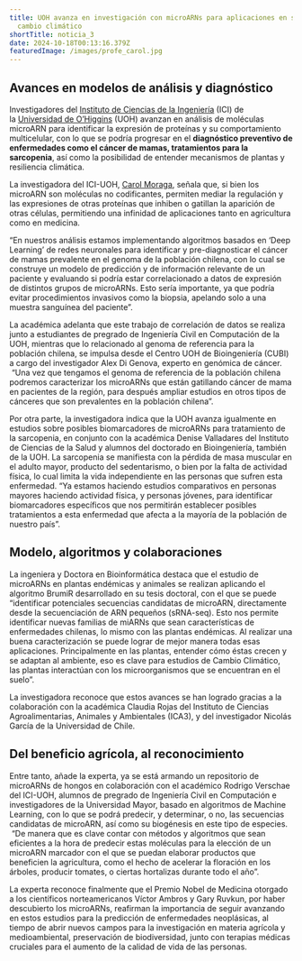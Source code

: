 ```yaml
---
title: UOH avanza en investigación con microARNs para aplicaciones en salud y
  cambio climático
shortTitle: noticia_3
date: 2024-10-18T00:13:16.379Z
featuredImage: /images/profe_carol.jpg
---
```

## **Avances en modelos de análisis y diagnóstico**

Investigadores del [Instituto de Ciencias de la Ingeniería](https://www.uoh.cl/instituto-de-ciencias-de-la-ingenieria/) (ICI) de la [Universidad de O’Higgins](http://www.uoh.cl/) (UOH) avanzan en análisis de moléculas microARN para identificar la expresión de proteínas y su comportamiento multicelular, con lo que se podría progresar en el **diagnóstico preventivo de enfermedades como el cáncer de mamas, tratamientos para la sarcopenia**, así como la posibilidad de entender mecanismos de plantas y resiliencia climática.

La investigadora del ICI-UOH, [Carol Moraga](https://www.uoh.cl/investigacion/academico/carol-moraga/), señala que, si bien los microARN son moléculas no codificantes, permiten mediar la regulación y las expresiones de otras proteínas que inhiben o gatillan la aparición de otras células, permitiendo una infinidad de aplicaciones tanto en agricultura como en medicina.

“En nuestros análisis estamos implementando algoritmos basados en ‘Deep Learning’ de redes neuronales para identificar y pre-diagnosticar el cáncer de mamas prevalente en el genoma de la población chilena, con lo cual se construye un modelo de predicción y de información relevante de un paciente y evaluando si podría estar correlacionado a datos de expresión de distintos grupos de microARNs. Esto sería importante, ya que podría evitar procedimientos invasivos como la biopsia, apelando solo a una muestra sanguínea del paciente”.

La académica adelanta que este trabajo de correlación de datos se realiza junto a estudiantes de pregrado de Ingeniería Civil en Computación de la UOH, mientras que lo relacionado al genoma de referencia para la población chilena, se impulsa desde el Centro UOH de Bioingeniería (CUBI) a cargo del investigador Alex Di Genova, experto en genómica de cáncer.  “Una vez que tengamos el genoma de referencia de la población chilena podremos caracterizar los microARNs que están gatillando cáncer de mama en pacientes de la región, para después ampliar estudios en otros tipos de cánceres que son prevalentes en la población chilena”.

Por otra parte, la investigadora indica que la UOH avanza igualmente en estudios sobre posibles biomarcadores de microARNs para tratamiento de la sarcopenia, en conjunto con la académica Denise Valladares del Instituto de Ciencias de la Salud y alumnos del doctorado en Bioingeniería, también de la UOH. La sarcopenia se manifiesta con la pérdida de masa muscular en el adulto mayor, producto del sedentarismo, o bien por la falta de actividad física, lo cual limita la vida independiente en las personas que sufren esta enfermedad. “Ya estamos haciendo estudios comparativos en personas mayores haciendo actividad física, y personas jóvenes, para identificar biomarcadores específicos que nos permitirán establecer posibles tratamientos a esta enfermedad que afecta a la mayoría de la población de nuestro país”.

## **Modelo, algoritmos y colaboraciones**

La ingeniera y Doctora en Bioinformática destaca que el estudio de microARNs en plantas endémicas y animales se realizan aplicando el algoritmo BrumiR desarrollado en su tesis doctoral, con el que se puede “identificar potenciales secuencias candidatas de microARN, directamente desde la secuenciación de ARN pequeños (sRNA-seq). Esto nos permite identificar nuevas familias de miARNs que sean características de enfermedades chilenas, lo mismo con las plantas endémicas. Al realizar una buena caracterización se puede lograr de mejor manera todas esas aplicaciones. Principalmente en las plantas, entender cómo éstas crecen y se adaptan al ambiente, eso es clave para estudios de Cambio Climático, las plantas interactúan con los microorganismos que se encuentran en el suelo”.

La investigadora reconoce que estos avances se han logrado gracias a la colaboración con la académica Claudia Rojas del Instituto de Ciencias Agroalimentarias, Animales y Ambientales (ICA3), y del investigador Nicolás García de la Universidad de Chile.

## **Del beneficio agrícola, al reconocimiento**

Entre tanto, añade la experta, ya se está armando un repositorio de microARNs de hongos en colaboración con el académico Rodrigo Verschae del ICI-UOH, alumnos de pregrado de Ingeniería Civil en Computación e investigadores de la Universidad Mayor, basado en algoritmos de Machine Learning, con lo que se podrá predecir, y determinar, o no, las secuencias candidatas de microARN, así como su biogénesis en este tipo de especies.  “De manera que es clave contar con métodos y algoritmos que sean eficientes a la hora de predecir estas moléculas para la elección de un microARN marcador con el que se puedan elaborar productos que beneficien la agricultura, como el hecho de acelerar la floración en los árboles, producir tomates, o ciertas hortalizas durante todo el año”.

La experta reconoce finalmente que el Premio Nobel de Medicina otorgado a los científicos norteamericanos Víctor Ambros y Gary Ruvkun, por haber descubierto los microARNs, reafirman la importancia de seguir avanzando en estos estudios para la predicción de enfermedades neoplásicas, al tiempo de abrir nuevos campos para la investigación en materia agrícola y medioambiental, preservación de biodiversidad, junto con terapias médicas cruciales para el aumento de la calidad de vida de las personas.

